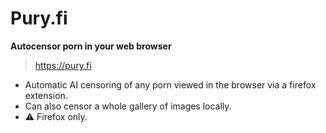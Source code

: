 # Pury.fi
**Autocensor porn in your web browser**

> https://pury.fi

  - Automatic AI censoring of any porn viewed in the browser via a firefox extension. 
  - Can also censor a whole gallery of images locally.
  - ⚠️ Firefox only.

